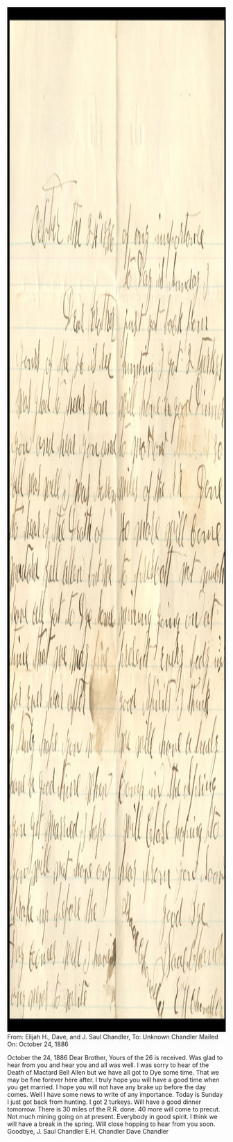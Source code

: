 <html><body><img class="alignnone size-full wp-image-1591" src="/wp-content/uploads/2014/07/postcard-2014-20140707_12474222_0743.jpg" alt="postcard-2014-20140707_12474222_0743" width="2843" height="2363">From: Elijah H., Dave, and J. Saul Chandler, To: Unknown Chandler
Mailed On: October 24, 1886

October the 24, 1886
Dear Brother,
Yours of the 26 is received. Was glad to hear from you and hear you and all was well. I was sorry to hear of the Death of Mactard Bell Allen but we have all got to Dye some time. That we may be fine forever here after. I truly hope you will have a good time when you get married. I hope you will not have any brake up before the day comes. Well I have some news to write of any importance.
Today is Sunday I just got back from hunting. I got 2 turkeys. Will have a good dinner tomorrow. There is 30 miles of the R.R. done. 40 more will come to precut. Not much mining going on at present. Everybody in good spirit. I think we will have a break in the spring. Will close hopping to hear from you soon.
Goodbye,
J. Saul Chandler
E.H. Chandler
Dave Chandler</body></html>
